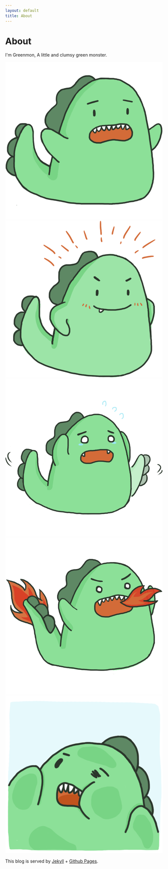 ```yaml
---
layout: default
title: About
---
```


# About

I'm Greenmon, A little and clumsy green monster.

![greenmon](/assets/images/Greenmon-1.png)
![greenmon](/assets/images/Greenmon-2.png)
![greenmon](/assets/images/Greenmon-3.png)
![greenmon](/assets/images/Greenmon-4.png)
![greenmon](/assets/images/Greenmon-5.png)

This blog is served by [Jekyll](https://jekyllrb.com/) + [Github Pages](https://pages.github.com/).